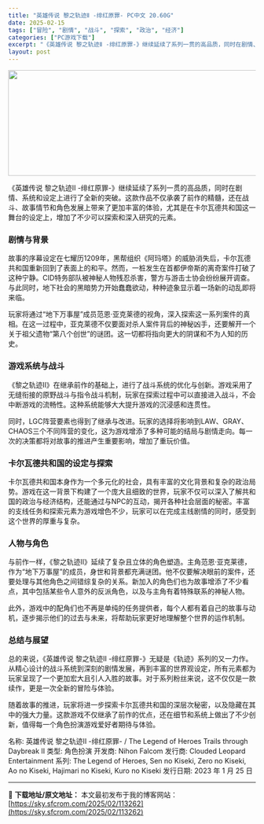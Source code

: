 ```yaml
---
title: "英雄传说 黎之轨迹Ⅱ -绯红原罪- PC中文 20.60G"
date: 2025-02-15
tags: ["冒险", "剧情", "战斗", "探索", "政治", "经济"]
categories: ["PC游戏下载"]
excerpt: "《英雄传说 黎之轨迹Ⅱ -绯红原罪-》继续延续了系列一贯的高品质，同时在剧情、系统和设定上进行了全新的突破。这款作品不仅承袭了前作的精髓，还在战斗、故事情节和角色发展上带来了更加丰富的体验，尤其是在卡尔瓦德共和国这一舞台的设定上，增加了不少可以探索和深入研究的元素。 剧情与背景 故事的序幕设定在七耀&hellip;"
layout: post
---
```


<img class="aligncenter size-full wp-image-113263" src="https://sky.sfcrom.com/wp-content/uploads/2025/02/2025021502033693.webp" alt="" width="660" height="215" />

《英雄传说 黎之轨迹Ⅱ -绯红原罪-》继续延续了系列一贯的高品质，同时在剧情、系统和设定上进行了全新的突破。这款作品不仅承袭了前作的精髓，还在战斗、故事情节和角色发展上带来了更加丰富的体验，尤其是在卡尔瓦德共和国这一舞台的设定上，增加了不少可以探索和深入研究的元素。
<h3><strong>剧情与背景</strong></h3>
故事的序幕设定在七耀历1209年，黑帮组织《阿玛塔》的威胁消失后，卡尔瓦德共和国重新回到了表面上的和平。然而，一桩发生在首都伊帝斯的离奇案件打破了这种宁静。CID特务部队被神秘人物残忍杀害，警方与游击士协会纷纷展开调查。与此同时，地下社会的黑暗势力开始蠢蠢欲动，种种迹象显示着一场新的动乱即将来临。

玩家将通过“地下万事屋”成员范恩·亚克莱德的视角，深入探索这一系列案件的真相。在这一过程中，亚克莱德不仅要面对杀人案件背后的神秘凶手，还要解开一个关于祖父遗物“第八个创世”的谜团。这一切都将指向更大的阴谋和不为人知的历史。
<h3><strong>游戏系统与战斗</strong></h3>
《黎之轨迹Ⅱ》在继承前作的基础上，进行了战斗系统的优化与创新。游戏采用了无缝衔接的原野战斗与指令战斗机制，玩家在探索过程中可以直接进入战斗，不会中断游戏的流畅性。这种系统能够大大提升游戏的沉浸感和连贯性。

同时，LGC阵营要素也得到了继承与改进。玩家的选择将影响到LAW、GRAY、CHAOS三个不同阵营的变化，这为游戏增添了多种可能的结局与剧情走向。每一次的决策都将对故事的推进产生重要影响，增加了重玩价值。
<h3><strong>卡尔瓦德共和国的设定与探索</strong></h3>
卡尔瓦德共和国本身作为一个多元化的社会，具有丰富的文化背景和复杂的政治局势。游戏在这一背景下构建了一个庞大且细致的世界，玩家不仅可以深入了解共和国的政治与经济结构，还能通过与NPC的互动，揭开各种社会层面的秘密。丰富的支线任务和探索元素为游戏增色不少，玩家可以在完成主线剧情的同时，感受到这个世界的厚重与复杂。
<h3><strong>人物与角色</strong></h3>
与前作一样，《黎之轨迹Ⅱ》延续了复杂且立体的角色塑造。主角范恩·亚克莱德，作为“地下万事屋”的成员，身世和背景都充满谜团。他不仅要解决眼前的案件，还要处理与其他角色之间错综复杂的关系。新加入的角色们也为故事增添了不少看点，其中包括某些令人意外的反派角色，以及与主角有着特殊联系的神秘人物。

此外，游戏中的配角们也不再是单纯的任务提供者，每个人都有着自己的故事与动机，逐步揭示他们的过去与未来，将帮助玩家更好地理解整个世界的运作机制。
<h3><strong>总结与展望</strong></h3>
总的来说，《英雄传说 黎之轨迹Ⅱ -绯红原罪-》无疑是《轨迹》系列的又一力作。从精心设计的战斗系统到深刻的剧情发展，再到丰富的世界观设定，所有元素都为玩家呈现了一个更加宏大且引人入胜的故事。对于系列粉丝来说，这不仅仅是一款续作，更是一次全新的冒险与体验。

随着故事的推进，玩家将进一步探索卡尔瓦德共和国的深层次秘密，以及隐藏在其中的强大力量。这款游戏不仅继承了前作的优点，还在细节和系统上做出了不少创新，值得每一个角色扮演游戏爱好者期待与体验。

名称: 英雄传说 黎之轨迹Ⅱ -绯红原罪- / The Legend of Heroes Trails through Daybreak II
类型: 角色扮演
开发商: Nihon Falcom
发行商: Clouded Leopard Entertainment
系列: The Legend of Heroes, Sen no Kiseki, Zero no Kiseki, Ao no Kiseki, Hajimari no Kiseki, Kuro no Kiseki
发行日期: 2023 年 1 月 25 日

---
📖 **下载地址/原文地址：** 本文最初发布于我的博客网站：[https://sky.sfcrom.com/2025/02/113262](https://sky.sfcrom.com/2025/02/113262)
